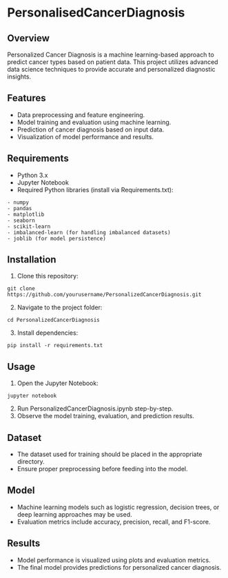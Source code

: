# PersonalisedCancerDiagnosis
## Overview

Personalized Cancer Diagnosis is a machine learning-based approach to predict cancer types based on patient data. This project utilizes advanced data science techniques to provide accurate and personalized diagnostic insights.

## Features

- Data preprocessing and feature engineering.
- Model training and evaluation using machine learning.
- Prediction of cancer diagnosis based on input data.
- Visualization of model performance and results.

## Requirements

- Python 3.x
- Jupyter Notebook
- Required Python libraries (install via Requirements.txt):

```
- numpy
- pandas
- matplotlib
- seaborn
- scikit-learn
- imbalanced-learn (for handling imbalanced datasets)
- joblib (for model persistence)
  ```
## Installation

1. Clone this repository:
 ```
git clone https://github.com/yourusername/PersonalizedCancerDiagnosis.git
```
2. Navigate to the project folder:
```
cd PersonalizedCancerDiagnosis
```
3. Install dependencies:
```
pip install -r requirements.txt
```
## Usage
1. Open the Jupyter Notebook:
```
jupyter notebook
```
2. Run PersonalizedCancerDiagnosis.ipynb step-by-step.
3. Observe the model training, evaluation, and prediction results.

## Dataset

- The dataset used for training should be placed in the appropriate directory.
- Ensure proper preprocessing before feeding into the model.

## Model

- Machine learning models such as logistic regression, decision trees, or deep learning approaches may be used.
- Evaluation metrics include accuracy, precision, recall, and F1-score.

## Results

- Model performance is visualized using plots and evaluation metrics.
- The final model provides predictions for personalized cancer diagnosis.



